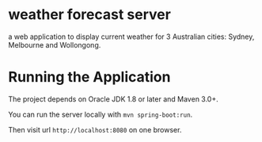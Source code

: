 # weather forecast server

a web application to display current weather for 3 Australian cities: Sydney, Melbourne and Wollongong.

# Running the Application

The project depends on Oracle JDK 1.8 or later and Maven 3.0+.

You can run the server locally with `mvn spring-boot:run`. 

Then visit url `http://localhost:8080` on one browser.